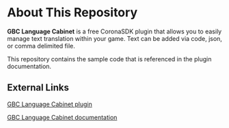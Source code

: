 # About This Repository #

**GBC Language Cabinet** is a free CoronaSDK plugin that allows you to easily manage text translation within your game.  Text can be added via code, json, or comma delimited file.

This repository contains the sample code that is referenced in the plugin documentation.

## External Links ##

[GBC Language Cabinet plugin](https://marketplace.coronalabs.com/plugin/gbc-language-cabinet)

[GBC Language Cabinet documentation](http://gamesbycandlelight.com/gbc-language-cabinet/)